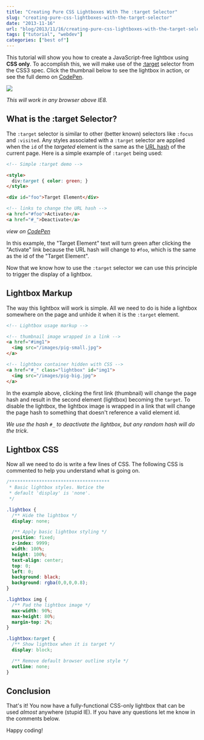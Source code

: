 ```yaml
---
title: "Creating Pure CSS Lightboxes With The :target Selector"
slug: "creating-pure-css-lightboxes-with-the-target-selector"
date: "2013-11-16"
url: "blog/2013/11/16/creating-pure-css-lightboxes-with-the-target-selector.html"
tags: ["tutorial", "webdev"]
categories: ["best of"]
---
```


This tutorial will show you how to create a JavaScript-free lightbox using **CSS only**. To accomplish this, we will make use of the [:target](https://caniuse.com/#search=%3Atarget) selector from the CSS3 spec. Click the thumbnail below to see the lightbox in action, or see the full demo on [CodePen](https://codepen.io/gschier/pen/HCoqh).

<style>

.thumbnail {
  max-width: 40%;
}

.italic { font-style: italic; }
.small { font-size: 0.8em; }

/** LIGHTBOX MARKUP **/

.lightbox {
	/** Default lightbox to hidden */
	display: none;

	/** Position and style */
	position: fixed;
	z-index: 999;
	width: 100%;
	height: 100%;
	text-align: center;
	top: 0;
	left: 0;
	background: rgba(0,0,0,0.8);
}

.lightbox img {
	/** Pad the lightbox image */
	max-width: 90%;
	max-height: 80%;
	margin-top: 2%;
}

.lightbox:target {
	/** Remove default browser outline */
	outline: none;

	/** Unhide lightbox **/
	display: block;
}
</style>

<a href="#img1">
  <img src="/images/pig-small.jpg">
</a>

<a href="#_" class="lightbox" id="img1">
  <img src="/images/pig-big.jpg">
</a>

*This will work in any browser above IE8.*


## What is the :target Selector?

The `:target` selector is similar to other (better known) selectors like `:focus` and `:visited`. Any styles associated with a `:target` selector are applied when the `id` of the *targeted* element is the same as the [URL hash](https://www.w3schools.com/jsref/prop_loc_hash.asp) of the current page. Here is a simple example of `:target` being used:

```html
<!-- Simple :target demo -->

<style>
  div:target { color: green; }
</style>

<div id="foo">Target Element</div>

<!-- links to change the URL hash -->
<a href="#foo">Activate</a>
<a href="#_">Deactivate</a>
```

*view on [CodePen](https://codepen.io/gschier/pen/fb0c6b8d962195b0a2f6f34bdc3b445d)*

In this example, the "Target Element" text will turn green after clicking the "Activate" link because the URL hash will change to `#foo`, which is the same as the id of the "Target Element".

Now that we know how to use the `:target` selector we can use this principle to trigger the display of a lightbox.


## Lightbox Markup

The way this lightbox will work is simple. All we need to do is hide a lightbox somewhere on the page and unhide it when it is the `:target` element.

```html
<!-- Lightbox usage markup -->

<!-- thumbnail image wrapped in a link -->
<a href="#img1">
  <img src="/images/pig-small.jpg">
</a>

<!-- lightbox container hidden with CSS -->
<a href="#_" class="lightbox" id="img1">
  <img src="/images/pig-big.jpg">
</a>
```

In the example above, clicking the first link (thumbnail) will change the page hash and result in the second element (lightbox) becoming the `target`. To disable the lightbox, the lightbox image is wrapped in a link that will change the page hash to something that doesn't reference a valid element id.

*We use the hash `#_` to deactivate the lightbox, but any random hash will do the trick*.

## Lightbox CSS

Now all we need to do is write a few lines of CSS. The following CSS is commented to help you understand what is going on.

```css
/*************************************
 * Basic lightbox styles. Notice the
 * default 'display' is 'none'.
 */

.lightbox {
  /** Hide the lightbox */
  display: none;

  /** Apply basic lightbox styling */
  position: fixed;
  z-index: 9999;
  width: 100%;
  height: 100%;
  text-align: center;
  top: 0;
  left: 0;
  background: black;
  background: rgba(0,0,0,0.8);
}

.lightbox img {
  /** Pad the lightbox image */
  max-width: 90%;
  max-height: 80%;
  margin-top: 2%;
}

.lightbox:target {
  /** Show lightbox when it is target */
  display: block;

  /** Remove default browser outline style */
  outline: none;
}
```

## Conclusion

That's it! You now have a fully-functional CSS-only lightbox that can be used *almost* anywhere (stupid IE). If you have any questions let me know in the comments below.

Happy coding!













